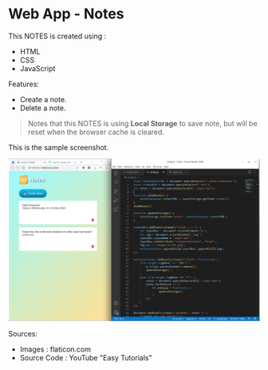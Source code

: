 # Web App - Notes
This NOTES is created using :
- HTML
- CSS
- JavaScript

Features:
- Create a note.
- Delete a note.

> Notes that this NOTES is using **Local Storage** to save note, but will be reset when the browser cache is cleared.

This is the sample screenshot. 

![NOTES](/images/Sample_Result.png)

Sources:
- Images : flaticon.com
- Source Code : YouTube "Easy Tutorials"